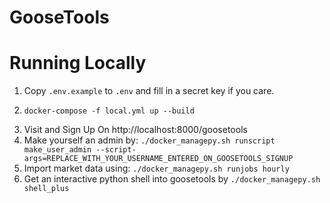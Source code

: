 # GooseTools

# Running Locally
1. Copy ```.env.example``` to ```.env``` and fill in a secret key if you care.
2. 
    ```
    docker-compose -f local.yml up --build
    ```
3. Visit and Sign Up On http://localhost:8000/goosetools
4. Make yourself an admin by: ```./docker_managepy.sh runscript make_user_admin --script-args=REPLACE_WITH_YOUR_USERNAME_ENTERED_ON_GOOSETOOLS_SIGNUP```
5. Import market data using: ```./docker_managepy.sh runjobs hourly```
6. Get an interactive python shell into goosetools by ```./docker_managepy.sh shell_plus```
